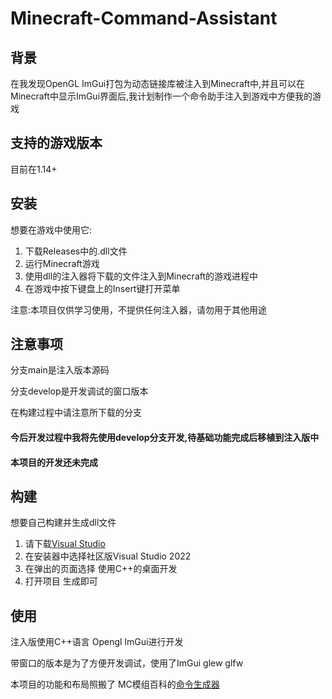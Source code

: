 # Minecraft-Command-Assistant
## 背景
在我发现OpenGL ImGui打包为动态链接库被注入到Minecraft中,并且可以在Minecraft中显示ImGui界面后,我计划制作一个命令助手注入到游戏中方便我的游戏

## 支持的游戏版本
目前在1.14+

## 安装
想要在游戏中使用它:
1. 下载Releases中的.dll文件
2. 运行Minecraft游戏
3. 使用dll的注入器将下载的文件注入到Minecraft的游戏进程中
4. 在游戏中按下键盘上的Insert键打开菜单

注意:本项目仅供学习使用，不提供任何注入器，请勿用于其他用途

## 注意事项
分支main是注入版本源码

分支develop是开发调试的窗口版本

在构建过程中请注意所下载的分支

#### 今后开发过程中我将先使用develop分支开发,待基础功能完成后移植到注入版中
#### 本项目的开发还未完成

## 构建
想要自己构建并生成dll文件
1. 请下载[Visual Studio](https://visualstudio.microsoft.com/zh-hans/vs/)
2. 在安装器中选择社区版Visual Studio 2022
3. 在弹出的页面选择 使用C++的桌面开发
4. 打开项目 生成即可

## 使用
注入版使用C++语言 Opengl ImGui进行开发

带窗口的版本是为了方便开发调试，使用了ImGui glew glfw

本项目的功能和布局照搬了 MC模组百科的[命令生成器](https://www.mcmod.cn/tools/cbcreator/)

